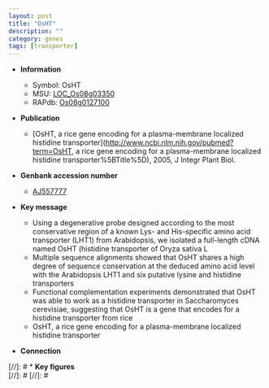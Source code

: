 ```yaml
---
layout: post
title: "OsHT"
description: ""
category: genes
tags: [transporter]
---
```


* **Information**  
    + Symbol: OsHT  
    + MSU: [LOC_Os08g03350](http://rice.plantbiology.msu.edu/cgi-bin/ORF_infopage.cgi?orf=LOC_Os08g03350)  
    + RAPdb: [Os08g0127100](http://rapdb.dna.affrc.go.jp/viewer/gbrowse_details/irgsp1?name=Os08g0127100)  

* **Publication**  
    + [OsHT, a rice gene encoding for a plasma-membrane localized histidine transporter](http://www.ncbi.nlm.nih.gov/pubmed?term=OsHT, a rice gene encoding for a plasma-membrane localized histidine transporter%5BTitle%5D), 2005, J Integr Plant Biol.

* **Genbank accession number**  
    + [AJ557777](http://www.ncbi.nlm.nih.gov/nuccore/AJ557777)

* **Key message**  
    + Using a degenerative probe designed according to the most conservative region of a known Lys- and His-specific amino acid transporter (LHT1) from Arabidopsis, we isolated a full-length cDNA named OsHT (histidine transporter of Oryza sativa L
    + Multiple sequence alignments showed that OsHT shares a high degree of sequence conservation at the deduced amino acid level with the Arabidopsis LHT1 and six putative lysine and histidine transporters
    + Functional complementation experiments demonstrated that OsHT was able to work as a histidine transporter in Saccharomyces cerevisiae, suggesting that OsHT is a gene that encodes for a histidine transporter from rice
    + OsHT, a rice gene encoding for a plasma-membrane localized histidine transporter

* **Connection**  

[//]: # * **Key figures**  
[//]: # 
[//]: # 
